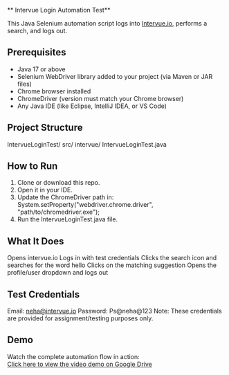 ** Intervue Login Automation Test**

This Java Selenium automation script logs into [Intervue.io](https://www.intervue.io), performs a search, and logs out.

## Prerequisites
- Java 17 or above
- Selenium WebDriver library added to your project (via Maven or JAR files)
- Chrome browser installed
- ChromeDriver (version must match your Chrome browser)
- Any Java IDE (like Eclipse, IntelliJ IDEA, or VS Code)

## Project Structure
IntervueLoginTest/ src/ intervue/ IntervueLoginTest.java

## How to Run
1. Clone or download this repo.
2. Open it in your IDE.
3. Update the ChromeDriver path in:
   System.setProperty("webdriver.chrome.driver", "path/to/chromedriver.exe");
4. Run the IntervueLoginTest.java file.

## What It Does
Opens intervue.io
Logs in with test credentials
Clicks the search icon and searches for the word hello
Clicks on the matching suggestion
Opens the profile/user dropdown and logs out

## Test Credentials
Email: neha@intervue.io
Password: Ps@neha@123
Note: These credentials are provided for assignment/testing purposes only.

## Demo
Watch the complete automation flow in action:  
[Click here to view the video demo on Google Drive](https://drive.google.com/file/d/1Kck9YkZrOHror9JCi-cBirv_o0-J8Lbf/view?usp=sharing)
